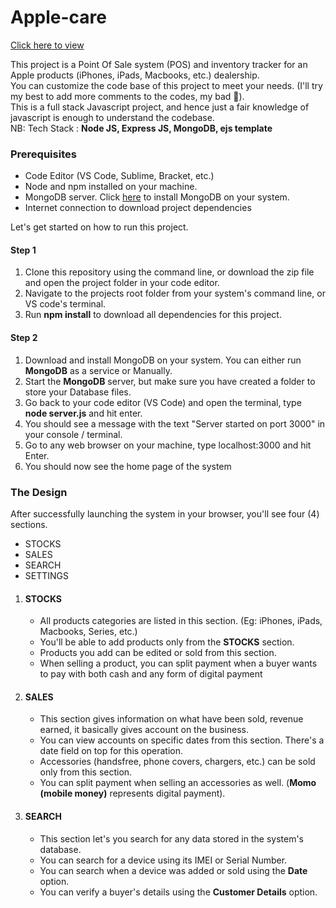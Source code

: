 # Apple-care

<a href="https://apple-care.onrender.com/">Click here to view</a>

This project is a Point Of Sale system (POS) and inventory tracker for an Apple products (iPhones, iPads, Macbooks, etc.) dealership.<br>
You can customize the code base of this project to meet your needs. (I'll try my best to add more comments to the codes, my bad 🥲). <br>
This is a full stack Javascript project, and hence just a fair knowledge of javascript is enough to understand the codebase.<br>
NB: Tech Stack : <b>Node JS, Express JS, MongoDB, ejs template</b>

<h3>Prerequisites</h3>
<ul>
<li>Code Editor (VS Code, Sublime, Bracket, etc.)</li>
<li>Node and npm installed on your machine.</li>
<li>MongoDB server. Click <a href="https://www.mongodb.com/docs/manual/administration/install-community/">here</a> to install MongoDB on your system.</li>
<li>Internet connection to download project dependencies</li>
</ul>

Let's get started on how to run this project.
<h4>Step 1</h4>
<ol>
<li>Clone this repository using the command line, or download the zip file and open the project folder in your code editor.</li>
<li>Navigate to the projects root folder from your system's command line, or VS code's terminal.</li>
<li>Run <b>npm install</b> to download all dependencies for this project.</li>
</ol>
<h4>Step 2</h4>
<ol>
<li>Download and install MongoDB on your system. You can either run <b>MongoDB</b> as a service or Manually.</li>
<li>Start the <b>MongoDB</b> server, but make sure you have created a folder to store your Database files.</li>
<li>Go back to your code editor (VS Code) and open the terminal, type <b>node server.js</b> and hit enter.</li>
<li>You should see a message with the text "Server started on port 3000" in your console / terminal.</li>
<li>Go to any web browser on your machine, type localhost:3000 and hit Enter.</li>
 <li>You should now see the home page of the system</li>
</ol>


<div>
  <h3><b>The Design</b></h3>
  After successfully launching the system in your browser, you'll see four (4) sections.
  <ul>
    <li>STOCKS</li>
    <li>SALES</li> 
    <li>SEARCH</li> 
    <li>SETTINGS</li>
  </ul>
  
  <ol>
    <li><h4><b>STOCKS</b></h4>
      <ul>
        <li>All products categories are listed in this section. (Eg: iPhones, iPads, Macbooks, Series, etc.)</li>
        <li>You'll be able to add products only from the <b>STOCKS</b> section.</li>
        <li>Products you add can be edited or sold from this section.</b></li>
        <li>When selling a product, you can split payment when a buyer wants to pay with both cash and any form of digital payment</li>
      </ul>
    </li>
    
   <li><h4><b>SALES</b></h4>
    <ul>
      <li>This section gives information on what have been sold, revenue earned, it basically gives account on the business.</li>
      <li>You can view accounts on specific dates from this section. There's a date field on top for this operation.</li>
      <li>Accessories (handsfree, phone covers, chargers, etc.) can be sold only from this section.</li>
      <li>You can split payment when selling an accessories as well. (<b>Momo (mobile money)</b> represents digital payment)</b>.</li>
    </ul>
  </li>
  
  <li><h4>SEARCH</h4>
    <ul>
      <li>This section let's you search for any data stored in the system's database.</li>
      <li>You can search for a device using its IMEI or Serial Number.</li>
      <li>You can search when a device was added or sold using the <b>Date</b> option.</li>
      <li>You can verify a buyer's details using the <b>Customer Details</b> option.</li>
    </ul>
  </li>
  </ol>
</div>
